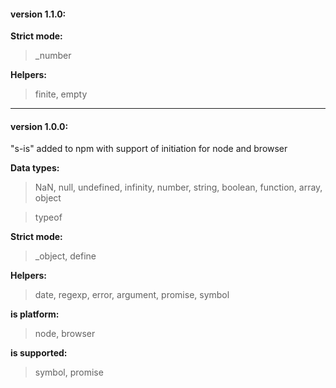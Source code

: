 






#### version 1.1.0:

**Strict mode:**
> _number

**Helpers:**
> finite, empty

--------------

#### version 1.0.0:

"s-is" added to npm with support of  initiation for node and browser

**Data types:**
> NaN, null, undefined, infinity, number, string, boolean, function, array, object

> typeof

**Strict mode:**
> _object, define

**Helpers:**
> date, regexp, error, argument, promise, symbol

**is platform:**
> node, browser

**is supported:**
> symbol, promise